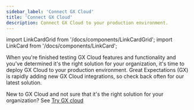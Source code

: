 ```yaml
---
sidebar_label: 'Connect GX Cloud'
title: 'Connect GX Cloud'
description: Connect GX Cloud to your production environment.
---
```


import LinkCardGrid from '/docs/components/LinkCardGrid';
import LinkCard from '/docs/components/LinkCard';

<p class="DocItem__header-description">When you're finished testing GX Cloud features and functionality and you've determined it's the right solution for your organization, it's time to deploy GX Cloud to your production environment. Great Expectations (GX) is rapidly adding new GX Cloud integrations, so check back often for our latest solution.

New to GX Cloud and not sure that it's the right solution for your organization? See [Try GX cloud](/docs/cloud/quickstarts/snowflake_quickstart)</p>


<LinkCardGrid>
  <LinkCard topIcon label="Connect GX Cloud to Snowflake" description="Quickly start using GX Cloud with Snowflake." href="/docs/cloud/connect/connect_snowflake" icon="/img/snowflake_icon.png" />
  <LinkCard topIcon label="Connect GX Cloud to Airflow" description="Quickly start using GX Cloud with Airflow." href="/docs/cloud/quickstarts/airflow_quickstart" icon="/img/airflow_icon.png" />
  <LinkCard topIcon label="Connect to GX Cloud with Python" description="Quickly start using GX Cloud with Python." href="/docs/cloud/quickstarts/python_quickstart" icon="/img/python_icon.svg" />
</LinkCardGrid>